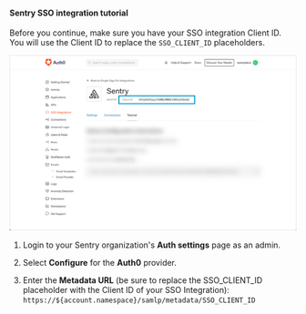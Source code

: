 #### Sentry SSO integration tutorial

Before you continue, make sure you have your SSO integration Client ID. You will use the Client ID to replace the `SSO_CLIENT_ID` placeholders.

![Locate Client ID](/media/articles/dashboard/sso-integrations/settings-tutorial-clientid-sentry.png)

1. Login to your Sentry organization's **Auth settings** page as an admin.

2. Select **Configure** for the **Auth0** provider.

3. Enter the **Metadata URL** (be sure to replace the SSO_CLIENT_ID placeholder with the Client ID of your SSO Integration):
`https://${account.namespace}/samlp/metadata/SSO_CLIENT_ID`
